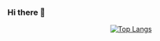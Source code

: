 ### Hi there 👋


<div align="center">

[![Top Langs](https://github-readme-stats.vercel.app/api/top-langs/?username=dhannjayyy&layout=compact&theme=dracula)](https://github.com/dhannjayyy)
</div>
<div align="center">



